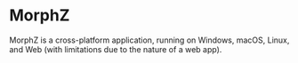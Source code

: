 MorphZ
======

MorphZ is a cross-platform application, running on Windows, macOS, Linux, and
Web (with limitations due to the nature of a web app).
